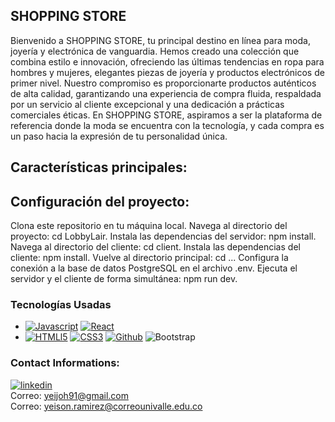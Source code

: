 ## SHOPPING STORE

Bienvenido a SHOPPING STORE, tu principal destino en línea para moda, joyería y electrónica de vanguardia. Hemos creado una colección que combina estilo e innovación, ofreciendo las últimas tendencias en ropa para hombres y mujeres, elegantes piezas de joyería y productos electrónicos de primer nivel. Nuestro compromiso es proporcionarte productos auténticos de alta calidad, garantizando una experiencia de compra fluida, respaldada por un servicio al cliente excepcional y una dedicación a prácticas comerciales éticas. En SHOPPING STORE, aspiramos a ser la plataforma de referencia donde la moda se encuentra con la tecnología, y cada compra es un paso hacia la expresión de tu personalidad única.

## Características principales:

## Configuración del proyecto:

Clona este repositorio en tu máquina local.
Navega al directorio del proyecto: cd LobbyLair.
Instala las dependencias del servidor: npm install.
Navega al directorio del cliente: cd client.
Instala las dependencias del cliente: npm install.
Vuelve al directorio principal: cd ...
Configura la conexión a la base de datos PostgreSQL en el archivo .env.
Ejecuta el servidor y el cliente de forma simultánea: npm run dev.

### Tecnologías Usadas
* [![Javascript][javascript]][js-url] [![React][React.js]][React-url] 
* [![HTMLl5][html5]][html-url] [![CSS3][css3]][css-url] [![Github][github]][github-url] ![Bootstrap]


### Contact Informations:

[![linkedin][linkedin]][linkedin-urlyeison]
<br>
Correo: yeijoh91@gmail.com <br>
Correo: yeison.ramirez@correounivalle.edu.co



[React.js]: https://img.shields.io/badge/React-20232A?style=for-the-badge&logo=react&logoColor=61DAFB
[React-url]: https://reactjs.org/
[Express.js]: https://img.shields.io/badge/express.js-%23404d59.svg?style=for-the-badge&logo=express&logoColor=%2361DAFB
[Express-url]: https://expressjs.com
[Figma-des]: https://img.shields.io/badge/figma-%23F24E1E.svg?style=for-the-badge&logo=figma&logoColor=white
[Figma-url]: https://www.figma.com/
[npm]: https://img.shields.io/badge/NPM-%23000000.svg?style=for-the-badge&logo=npm&logoColor=white
[npm-url]: https://www.npmjs.com/
[Node.js]: https://img.shields.io/badge/node.js-6DA55F?style=for-the-badge&logo=node.js&logoColor=white
[Node-url]: https://nodejs.org/
[Redux-query]: https://img.shields.io/badge/redux-%23593d88.svg?style=for-the-badge&logo=redux&logoColor=white
[Redux-url]: https://en.redux.js.org/
[Tailwind-css]: https://img.shields.io/badge/tailwindcss-%2338B2AC.svg?style=for-the-badge&logo=tailwind-css&logoColor=white
[Tailwind-url]: https://tailwindcss.com/
[Webpack.js]: https://img.shields.io/badge/webpack-%238DD6F9.svg?style=for-the-badge&logo=webpack&logoColor=black
[Webpack-url]: https://webpack.js.org/
[Render]: https://img.shields.io/badge/Render-%46E3B7.svg?style=for-the-badge&logo=render&logoColor=white
[Render-url]: https://render.com/
[Vercel]: https://img.shields.io/badge/vercel-%23000000.svg?style=for-the-badge&logo=vercel&logoColor=white
[Vercel-url]: https://vercel.com/
[html5]: https://img.shields.io/badge/html5-%23E34F26.svg?style=for-the-badge&logo=html5&logoColor=white
[html-url]: https://es.wikipedia.org/wiki/HTML5
[css3]: https://img.shields.io/badge/css3-%231572B6.svg?style=for-the-badge&logo=css3&logoColor=white
[css-url]: https://developer.mozilla.org/es/docs/Web/CSS
[javascript]: https://img.shields.io/badge/javascript-%23323330.svg?style=for-the-badge&logo=javascript&logoColor=%23F7DF1E
[js-url]: https://www.javascript.com/
[trello]: https://img.shields.io/badge/Trello-%23026AA7.svg?style=for-the-badge&logo=Trello&logoColor=white
[trello-url]: https://trello.com/
[git]: https://img.shields.io/badge/git-%23F05033.svg?style=for-the-badge&logo=git&logoColor=white
[git-url]: https://git-scm.com/
[github]: https://img.shields.io/badge/github-%23121011.svg?style=for-the-badge&logo=github&logoColor=white
[github-url]: https://github.com/
[postgresql]: https://img.shields.io/badge/PostgreSQL-316192?style=for-the-badge&logo=postgresql&logoColor=white
[postgresql-url]: https://www.postgresql.org/
[sequelize]: https://img.shields.io/badge/sequelize-323330?style=for-the-badge&logo=sequelize&logoColor=blue
[sequelize-url]: https://sequelize.org/
[jsonwebtoken]: https://img.shields.io/badge/json%20web%20tokens-323330?style=for-the-badge&logo=json-web-tokens&logoColor=pink
[jsonwebtoken-url]: https://jwt.io/
[socket.io]: https://img.shields.io/badge/Socket.io-black?style=for-the-badge&logo=socket.io&badgeColor=010101
[socket.io-url]: https://socket.io/
[firebase]: https://img.shields.io/badge/Firebase-039BE5?style=for-the-badge&logo=Firebase&logoColor=white
[firebase-url]: https://firebase.google.com/?hl=es
[Bootstrap]: https://img.shields.io/badge/Bootstrap-7952B3?style=for-the-badge&logo=bootstrap&logoColor=white
[Bootstrap-url]: https://getbootstrap.com/





<!--Linkedin -->
[linkedin]: https://img.shields.io/badge/LinkedIn-0077B5?style=for-the-badge&logo=linkedin&logoColor=white
[linkedin-urlyeison]: https://www.linkedin.com/in/yeison-ramirez/
